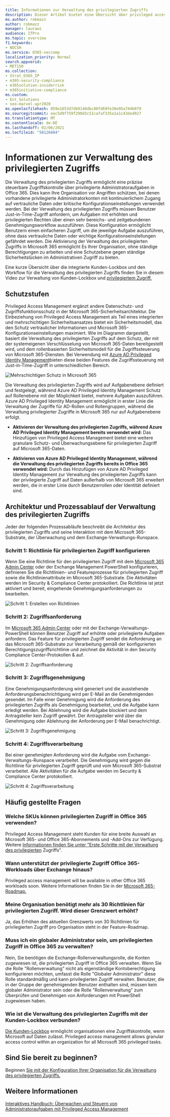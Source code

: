 ```yaml
---
title: Informationen zur Verwaltung des privilegierten Zugriffs
description: Dieser Artikel bietet eine Übersicht über privileged access management in Microsoft 365, einschließlich Antworten auf häufig gestellte Fragen (FAQs).
ms.author: robmazz
author: robmazz
manager: laurawi
audience: ITPro
ms.topic: overview
f1.keywords:
- NOCSH
ms.service: O365-seccomp
localization_priority: Normal
search.appverid:
- MET150
ms.collection:
- Strat_O365_IP
- m365-security-compliance
- m365solution-insiderrisk
- m365initiative-compliance
ms.custom:
- Ent_Solutions
- seo-marvel-apr2020
ms.openlocfilehash: 059e1653d7db9140dbc80fd69fe36e95a744b079
ms.sourcegitcommit: eac5d9f759f290d3c51cafaf335a1a1c43ded927
ms.translationtype: MT
ms.contentlocale: de-DE
ms.lasthandoff: 02/06/2021
ms.locfileid: "50126604"
---
```

# <a name="learn-about-privileged-access-management"></a>Informationen zur Verwaltung des privilegierten Zugriffs

Die Verwaltung des privilegierten Zugriffs ermöglicht eine präzise steuerbare Zugriffskontrolle über privilegierte Administratoraufgaben in Office 365. Dies kann Ihre Organisation vor Angriffen schützen, bei denen vorhandene privilegierte Administratorkonten mit kontinuierlichem Zugang auf vertrauliche Daten oder kritische Konfigurationseinstellungen verwendet werden. Bei der Verwaltung des privilegierten Zugriffs müssen Benutzer Just-in-Time-Zugriff anfordern, um Aufgaben mit erhöhten und privilegierten Rechten über einen sehr bereichs- und zeitgebundenen Genehmigungsworkflow auszuführen. Diese Konfiguration ermöglicht Benutzern einen einfacheren Zugriff, um die jeweilige Aufgabe auszuführen, ohne dass vertrauliche Daten oder wichtige Konfigurationseinstellungen gefährdet werden. Die Aktivierung der Verwaltung des privilegierten Zugriffs in Microsoft 365 ermöglicht Es Ihrer Organisation, ohne ständige Berechtigungen zu arbeiten und eine Schutzebene gegen ständige Sicherheitslücken im Administrativen Zugriff zu bieten.

Eine kurze Übersicht über die integrierte Kunden-Lockbox und den Workflow für die Verwaltung des privilegierten Zugriffs finden Sie in diesem Video zur Verwaltung von Kunden-Lockbox und [privilegiertem Zugriff.](https://go.microsoft.com/fwlink/?linkid=2066800)

## <a name="layers-of-protection"></a>Schutzstufen

Privileged Access Management ergänzt andere Datenschutz- und Zugriffsfunktionsschutz in der Microsoft 365-Sicherheitsarchitektur. Die Einbeziehung von Privileged Access Management als Teil eines integrierten und mehrschichtigen Sicherheitsansatzes bietet ein Sicherheitsmodell, das den Schutz vertraulicher Informationen und Microsoft 365-Konfigurationseinstellungen maximiert. Wie im Diagramm dargestellt, basiert die Verwaltung des privilegierten Zugriffs auf dem Schutz, der mit der systemeigenen Verschlüsselung von Microsoft 365-Daten bereitgestellt wird, und dem rollenbasierten Sicherheitsmodell für die Zugriffssteuerung von Microsoft 365-Diensten. Bei Verwendung mit [Azure AD Privileged Identity Management](/azure/active-directory/active-directory-privileged-identity-management-configure)bieten diese beiden Features die Zugriffssteuerung mit Just-in-Time-Zugriff in unterschiedlichen Bereich.

![Mehrschichtigen Schutz in Microsoft 365](../media/pam-layered-protection.png)

Die Verwaltung des privilegierten Zugriffs  wird auf Aufgabenebene definiert und festgelegt, während Azure AD Privileged Identity Management Schutz auf Rollenebene mit der Möglichkeit bietet, mehrere Aufgaben auszuführen.  Azure AD Privileged Identity Management ermöglicht in erster Linie die Verwaltung der Zugriffe für AD-Rollen und Rollengruppen, während die Verwaltung privilegierter Zugriffe in Microsoft 365 nur auf Aufgabenebene erfolgt.

- **Aktivieren der Verwaltung des privilegierten Zugriffs, während Azure AD Privileged Identity Management bereits verwendet wird:** Das Hinzufügen von Privileged Access Management bietet eine weitere granulare Schutz- und Überwachungsebene für privilegierten Zugriff auf Microsoft 365-Daten.

- **Aktivieren von Azure AD Privileged Identity Management, während die Verwaltung des privilegierten Zugriffs bereits in Office 365 verwendet wird:**  Durch das Hinzufügen von Azure AD Privileged Identity Management zur Verwaltung des privilegierten Zugriffs kann der privilegierte Zugriff auf Daten außerhalb von Microsoft 365 erweitert werden, die in erster Linie durch Benutzerrollen oder Identität definiert sind.  

## <a name="privileged-access-management-architecture-and-process-flow"></a>Architektur und Prozessablauf der Verwaltung des privilegierten Zugriffs

Jeder der folgenden Prozessabläufe beschreibt die Architektur des privilegierten Zugriffs und seine Interaktion mit dem Microsoft 365-Substrate, der Überwachung und dem Exchange-Verwaltungs-Runspace.

### <a name="step-1-configure-a-privileged-access-policy"></a>Schritt 1: Richtlinie für privilegierten Zugriff konfigurieren

Wenn Sie eine Richtlinie für den privilegierten Zugriff mit dem [Microsoft 365 Admin Center](https://admin.microsoft.com) oder der Exchange Management PowerShell konfigurieren, definieren Sie die Richtlinien- und Featureprozesse für privilegierten Zugriff sowie die Richtlinienattribute im Microsoft 365-Substrate. Die Aktivitäten werden im Security &amp; Compliance Center protokolliert. Die Richtlinie ist jetzt aktiviert und bereit, eingehende Genehmigungsanforderungen zu bearbeiten.

![Schritt 1: Erstellen von Richtlinien](../media/pam-step1-policy-creation.jpg)

### <a name="step-2-access-request"></a>Schritt 2: Zugriffsanforderung

Im [Microsoft 365 Admin Center](https://admin.microsoft.com) oder mit der Exchange-Verwaltungs-PowerShell können Benutzer Zugriff auf erhöhte oder privilegierte Aufgaben anfordern. Das Feature für privilegierten Zugriff sendet die Anforderung an das Microsoft 365-Substrate zur Verarbeitung gemäß der konfigurierten Berechtigungszugriffsrichtlinie und zeichnet die Aktivität in den Security Compliance Center-Protokollen &amp; auf.

![Schritt 2: Zugriffsanforderung](../media/pam-step2-access-request.jpg)

### <a name="step-3-access-approval"></a>Schritt 3: Zugriffsgenehmigung

Eine Genehmigungsanforderung wird generiert und die ausstehende Anforderungsbenachrichtigung wird per E-Mail an die Genehmigenden gesendet. Im Falle einer Genehmigung wird die Anforderung des privilegierten Zugriffs als Genehmigung bearbeitet, und die Aufgabe kann erledigt werden. Bei Ablehnung wird die Aufgabe blockiert und dem Antragsteller kein Zugriff gewährt. Der Antragsteller wird über die Genehmigung oder Ablehnung der Anforderung per E-Mail benachrichtigt.

![Schritt 3: Zugriffsgenehmigung](../media/pam-step3-access-approval.jpg)

### <a name="step-4-access-processing"></a>Schritt 4: Zugriffsverarbeitung

Bei einer genehmigten Anforderung wird die Aufgabe vom Exchange-Verwaltungs-Runspace verarbeitet. Die Genehmigung wird gegen die Richtlinie für privilegierten Zugriff geprüft und vom Microsoft 365-Substrat verarbeitet. Alle Aktivitäten für die Aufgabe werden im Security &amp; Compliance Center protokolliert.

![Schritt 4: Zugriffsverarbeitung](../media/pam-step4-access-processing.jpg)

## <a name="frequently-asked-questions"></a>Häufig gestellte Fragen

### <a name="what-skus-can-use-privileged-access-in-office-365"></a>Welche SKUs können privilegierten Zugriff in Office 365 verwenden?

Privileged Access Management steht Kunden für eine breite Auswahl an Microsoft 365- und Office 365-Abonnements und -Add-Ons zur Verfügung. Weitere [Informationen finden Sie unter "Erste Schritte mit der Verwaltung des privilegierten](privileged-access-management-configuration.md) Zugriffs".

### <a name="when-will-privileged-access-support-office-365-workloads-beyond-exchange"></a>Wann unterstützt der privilegierte Zugriff Office 365-Workloads über Exchange hinaus?

Privileged access management will be available in other Office 365 workloads soon. Weitere Informationen finden Sie in der [Microsoft 365-Roadmap.](https://www.microsoft.com/microsoft-365/roadmap)

### <a name="my-organization-needs-more-than-30-privileged-access-policies-will-this-limit-be-increased"></a>Meine Organisation benötigt mehr als 30 Richtlinien für privilegierten Zugriff. Wird dieser Grenzwert erhöht?

Ja, das Erhöhen des aktuellen Grenzwerts von 30 Richtlinien für privilegierten Zugriff pro Organisation steht in der Feature-Roadmap.

### <a name="do-i-need-to-be-a-global-admin-to-manage-privileged-access-in-office-365"></a>Muss ich ein globaler Administrator sein, um privilegierten Zugriff in Office 365 zu verwalten?

Nein, Sie benötigen die Exchange-Rollenverwaltungsrolle, die Konten zugewiesen ist, die privilegierten Zugriff in Office 365 verwalten. Wenn Sie die Rolle "Rollenverwaltung" nicht als eigenständige Kontoberechtigung konfigurieren möchten, umfasst die Rolle "Globaler Administrator" diese Rolle standardmäßig und kann privilegierten Zugriff verwalten. Benutzer, die in der Gruppe der genehmigenden Benutzer enthalten sind, müssen kein globaler Administrator sein oder die Rolle "Rollenverwaltung" zum Überprüfen und Genehmigen von Anforderungen mit PowerShell zugewiesen haben.

### <a name="how-is-privileged-access-management-related-to-customer-lockbox"></a>Wie ist die Verwaltung des privilegierten Zugriffs mit der Kunden-Lockbox verbunden?

[Die Kunden-Lockbox](/office365/admin/manage/customer-lockbox-requests) ermöglicht organisationen eine Zugriffskontrolle, wenn Microsoft auf Daten zulässt. Privileged access management allows granular access control within an organization for all Microsoft 365 privileged tasks.

## <a name="ready-to-get-started"></a>Sind Sie bereit zu beginnen?

Beginnen [Sie mit der Konfiguration Ihrer Organisation für die Verwaltung des privilegierten Zugriffs.](privileged-access-management-configuration.md)

## <a name="learn-more"></a>Weitere Informationen

[Interaktives Handbuch: Überwachen und Steuern von Administratoraufgaben mit Privileged Access Management](https://content.cloudguides.com/guides/Privileged%20Access%20Management)
